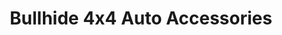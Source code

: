 ---
title: "Bullhide 4x4 Auto Accessories"
url: /fort-collins/bullhide-4x4-auto-accessories/
shop: car parts
---